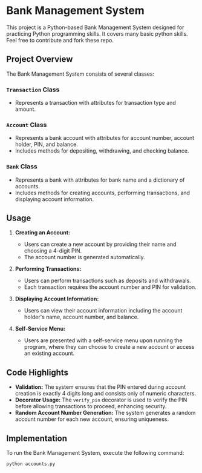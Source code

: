 # Bank Management System

This project is a Python-based Bank Management System designed for practicing Python programming skills. It covers many basic python skills.
Feel free to contribute and fork these repo. 

## Project Overview

The Bank Management System consists of several classes:

### `Transaction` Class
- Represents a transaction with attributes for transaction type and amount.

### `Account` Class
- Represents a bank account with attributes for account number, account holder, PIN, and balance.
- Includes methods for depositing, withdrawing, and checking balance.

### `Bank` Class
- Represents a bank with attributes for bank name and a dictionary of accounts.
- Includes methods for creating accounts, performing transactions, and displaying account information.

## Usage

1. **Creating an Account:**
   - Users can create a new account by providing their name and choosing a 4-digit PIN.
   - The account number is generated automatically.

2. **Performing Transactions:**
   - Users can perform transactions such as deposits and withdrawals.
   - Each transaction requires the account number and PIN for validation.

3. **Displaying Account Information:**
   - Users can view their account information including the account holder's name, account number, and balance.

4. **Self-Service Menu:**
   - Users are presented with a self-service menu upon running the program, where they can choose to create a new account or access an existing account.

## Code Highlights

- **Validation:** The system ensures that the PIN entered during account creation is exactly 4 digits long and consists only of numeric characters.
- **Decorator Usage:** The `verify_pin` decorator is used to verify the PIN before allowing transactions to proceed, enhancing security.
- **Random Account Number Generation:** The system generates a random account number for each new account, ensuring uniqueness.

## Implementation

To run the Bank Management System, execute the following command:

```bash
python accounts.py

